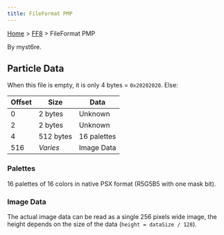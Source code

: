 ```yaml
---
title: FileFormat PMP
---
```


[Home](Main%20Page.md) > [FF8](FF8.md) > FileFormat PMP

By myst6re.

## Particle Data

When this file is empty, it is only 4 bytes = `0x20202020`. Else:

| Offset | Size      | Data        |
|--------|-----------|-------------|
| 0      | 2 bytes   | Unknown     |
| 2      | 2 bytes   | Unknown     |
| 4      | 512 bytes | 16 palettes |
| 516    | *Varies*  | Image Data  |

### Palettes

16 palettes of 16 colors in native PSX format (R5G5B5 with one mask
bit).

### Image Data

The actual image data can be read as a single 256 pixels wide image, the
height depends on the size of the data (`height = dataSize / 128`).
